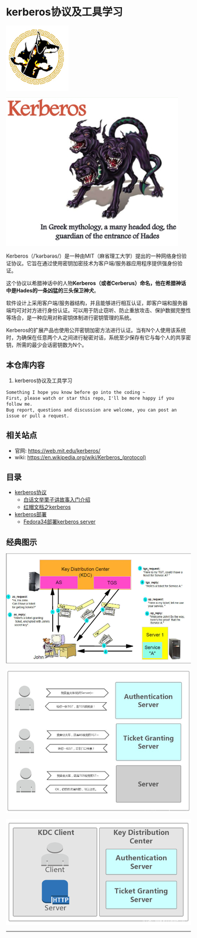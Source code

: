 # kerberos协议及工具学习

![20210515_201038_62](image/20210515_201038_62.png)

![20210515_155135_87](image/20210515_155135_87.png)


Kerberos（/ˈkərbərəs/）是一种由MIT（麻省理工大学）提出的一种网络身份验证协议。它旨在通过使用密钥加密技术为客户端/服务器应用程序提供强身份验证。

这个协议以希腊神话中的人物**Kerberos（或者Cerberus）**命名，他在希腊神话中是Hades的一条凶猛的**三头保卫神犬**。

软件设计上采用客户端/服务器结构，并且能够进行相互认证，即客户端和服务器端均可对对方进行身份认证。可以用于防止窃听、防止重放攻击、保护数据完整性等场合，是一种应用对称密钥体制进行密钥管理的系统。

Kerberos的扩展产品也使用公开密钥加密方法进行认证。当有N个人使用该系统时，为确保在任意两个人之间进行秘密对话，系统至少保存有它与每个人的共享密钥，所需的最少会话密钥数为N个。

## 本仓库内容

1. kerberos协议及工具学习


```
Something I hope you know before go into the coding ~
First, please watch or star this repo, I'll be more happy if you follow me.
Bug report, questions and discussion are welcome, you can post an issue or pull a request.
```

## 相关站点

* 官网: <https://web.mit.edu/kerberos/>
* wiki: <https://en.wikipedia.org/wiki/Kerberos_(protocol)>


## 目录



* [kerberos协议](docs/kerberos协议.md)
    * [白话文举栗子讲故事入门介绍](docs/kerberos协议/白话文举栗子讲故事入门介绍.md)
    * [红帽文档之kerberos](docs/kerberos协议/红帽文档之kerberos.md)
* [kerberos部署](docs/kerberos部署.md)
    * [Fedora34部署kerberos server](docs/kerberos部署/Fedora34.md)



## 经典图示

![20210515_161250_56](image/20210515_161250_56.png)

![20210515_161054_58](image/20210515_161054_58.png)

![20210515_161103_23](image/20210515_161103_23.png)

---
